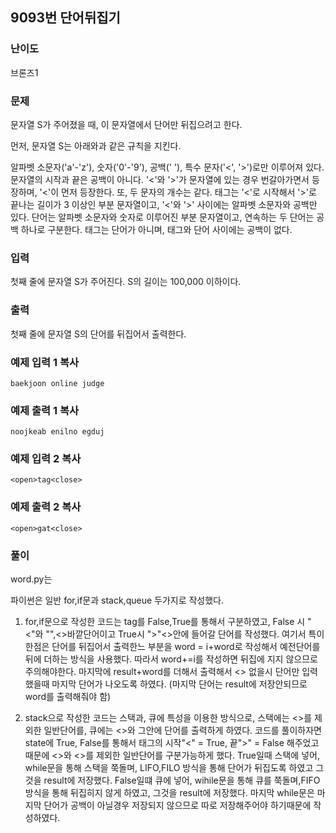## 9093번 단어뒤집기

### 난이도

브론즈1

### 문제

문자열 S가 주어졌을 때, 이 문자열에서 단어만 뒤집으려고 한다.

먼저, 문자열 S는 아래와과 같은 규칙을 지킨다.

알파벳 소문자('a'-'z'), 숫자('0'-'9'), 공백(' '), 특수 문자('<', '>')로만 이루어져 있다.
문자열의 시작과 끝은 공백이 아니다.
'<'와 '>'가 문자열에 있는 경우 번갈아가면서 등장하며, '<'이 먼저 등장한다. 또, 두 문자의 개수는 같다.
태그는 '<'로 시작해서 '>'로 끝나는 길이가 3 이상인 부분 문자열이고, '<'와 '>' 사이에는 알파벳 소문자와 공백만 있다. 단어는 알파벳 소문자와 숫자로 이루어진 부분 문자열이고, 연속하는 두 단어는 공백 하나로 구분한다. 태그는 단어가 아니며, 태그와 단어 사이에는 공백이 없다.

### 입력

첫째 줄에 문자열 S가 주어진다. S의 길이는 100,000 이하이다.

### 출력

첫째 줄에 문자열 S의 단어를 뒤집어서 출력한다.

### 예제 입력 1 복사

```
baekjoon online judge
```

### 예제 출력 1 복사

```
noojkeab enilno egduj
```

### 예제 입력 2 복사

```
<open>tag<close>
```

### 예제 출력 2 복사

```
<open>gat<close>
```

### 풀이

word.py는

파이썬은 일반 for,if문과 stack,queue 두가지로 작성했다.

1. for,if문으로 작성한 코드는 tag를 False,True를 통해서
   구분하였고, False 시 "<"와 "",<>바깥단어이고 True시 ">"<>안에 들어갈 단어를 작성했다. 여기서 특이한점은 단어를 뒤집어서 출력한느 부분을 word = i+word로 작성해서 예전단어를 뒤에 더하는 방식을 사용했다. 따라서 word+=i를 작성하면 뒤집에 지지 않으므로 주의해야한다. 마지막에 result+word를 더해서 출력해서
   <> 없을시 단어만 입력했을때 마지막 단어가 나오도록 하였다.
   (마지막 단어는 result에 저장안되므로 word를 출력해줘야 함)

2. stack으로 작성한 코드는 스택과, 큐에 특성을 이용한 방식으로,
   스택에는 <>를 제외한 일반단어를, 큐에는 <>와 그안에 단어를 출력하게 하였다. 코드를 풀이하자면 state에 True, False를 통해서 태그의 시작"<" = True, 끝">" = False 해주었고
   때문에 <>와 <>를 제외한 일반단어를 구분가능하게 했다.
   True일때 스택에 넣어, while문을 통해 스택을 쭉돌며, LIFO,FILO 방식을 통해 단어가 뒤집도록 하였고 그것을 result에 저장했다.
   False일떄 큐에 넣어, wihile문을 통해 큐를 쭉돌며,FIFO방식을 통해 뒤집히지 않게 하였고, 그것을 result에 저장했다.
   마지막 while문은 마지막 단어가 공백이 아닐경우 저장되지 않으므로 따로 저장해주어야 하기때문에 작성하였다.
